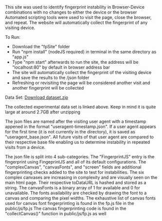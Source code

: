 This site was used to identify fingerprint instability in Browser-Device combinations with no changes to either the device or the browser
Automated scripting tools were used to visit the page, close the browser, and repeat. The website will automatically collect the fingerprint of any visiting device.

To Run:
- Download the "fpSite" folder
- Run "npm install" (nodeJS required) in terminal in the same directory as "app.js"
- Type "npm start" afterwards to run the site, the address will be "localhost:80" by default in browser address bar
- The site will automatically collect the fingerprint of the visiting device and save the results to the /json folder
- Refreshing or revisiting the page will be considered another visit and another fingerprint will be collected

Data Set: [Download dataset.zip](https://tinyurl.com/3xymtenc)

The collected experimental data set is linked above. Keep in mind it is quite large at around 2.7GB after unzipping

The json files are named after the visiting user agent with a timestamp appened in the format "useragent-timestamp.json". 
If a user agent appears for the first time (it is not currently in the directory), it is saved as "useragent_base.json". 
All future visits of that user agent are compared to their respective base file enabling us to determine instability in repeated visits from a device.

The json file is split into 4 sub-categories. The "FingerprintJS" entry is the fingerprint using FingeprintJS and all of its default configurations.
The "complexCanvas", "canvasFonts", and "screen" fields are additional fingerprinting checks added to the site to test for instabilities. 
The six complex canvases are increasing in complexity and are visually seen on the main html page. Their respective toDataURL is hashed and stored as a string. 
The canvasFonts is a binary array of 1 for available and 0 for unavailable. The fonts availability are checked by drawing the font to a canvas and comparing the pixel widths. 
The exhaustive list of canvas fonts used for canvas font fingerprinting is found in the fp.js file in the public/js/fp.js
The canvas fingerprinting code is found in the "collectCanvas()" function in public/js/fp.js as well
